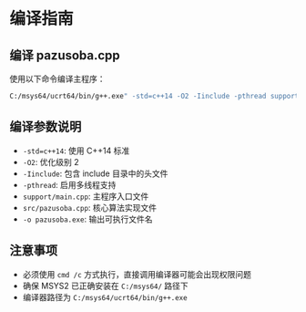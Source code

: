 # 编译指南

## 编译 pazusoba.cpp

使用以下命令编译主程序：

```bash
C:/msys64/ucrt64/bin/g++.exe" -std=c++14 -O2 -Iinclude -pthread support/main.cpp src/pazusoba.cpp -o pazusoba.exe"
```

## 编译参数说明

- `-std=c++14`: 使用 C++14 标准
- `-O2`: 优化级别 2
- `-Iinclude`: 包含 include 目录中的头文件
- `-pthread`: 启用多线程支持
- `support/main.cpp`: 主程序入口文件
- `src/pazusoba.cpp`: 核心算法实现文件
- `-o pazusoba.exe`: 输出可执行文件名

## 注意事项

- 必须使用 `cmd /c` 方式执行，直接调用编译器可能会出现权限问题
- 确保 MSYS2 已正确安装在 `C:/msys64/` 路径下
- 编译器路径为 `C:/msys64/ucrt64/bin/g++.exe`
